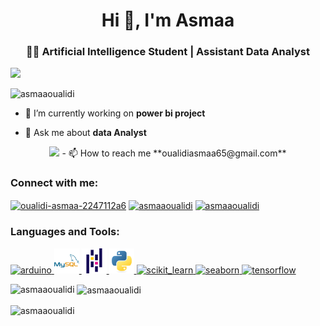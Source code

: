 <h1 align="center">Hi 👋, I'm Asmaa</h1>
<h3 align="center">👩‍💻 Artificial Intelligence Student | Assistant Data Analyst</h3><img src=https://media.tenor.com/-6m2vqRjKDEAAAAj/geek-girl.gif>
<p align="left"> <img src="https://komarev.com/ghpvc/?username=asmaaoualidi&label=Profile%20views&color=0e75b6&style=flat" alt="asmaaoualidi" /> </p>

- 🔭 I’m currently working on **power bi project**

- 💬 Ask me about **data Analyst**
<p align="center"><img src=https://tenor.com/fr/view/do-not-touch-it-programmer-walking-cow-coding-gif-17252607>
- 📫 How to reach me **oualidiasmaa65@gmail.com**

<h3 align="left">Connect with me:</h3>
<p align="left">
<a href="https://linkedin.com/in/oualidi-asmaa-2247112a6" target="blank"><img align="center" src="https://raw.githubusercontent.com/rahuldkjain/github-profile-readme-generator/master/src/images/icons/Social/linked-in-alt.svg" alt="oualidi-asmaa-2247112a6" height="30" width="40" /></a>
<a href="https://fb.com/asmaaoualidi" target="blank"><img align="center" src="https://raw.githubusercontent.com/rahuldkjain/github-profile-readme-generator/master/src/images/icons/Social/facebook.svg" alt="asmaaoualidi" height="30" width="40" /></a>
<a href="https://instagram.com/asmaaoualidi" target="blank"><img align="center" src="https://raw.githubusercontent.com/rahuldkjain/github-profile-readme-generator/master/src/images/icons/Social/instagram.svg" alt="asmaaoualidi" height="30" width="40" /></a>
</p>

<h3 align="left">Languages and Tools:</h3>
<p align="left"> <a href="https://www.arduino.cc/" target="_blank" rel="noreferrer"> <img src="https://cdn.worldvectorlogo.com/logos/arduino-1.svg" alt="arduino" width="40" height="40"/> </a> <a href="https://www.mysql.com/" target="_blank" rel="noreferrer"> <img src="https://raw.githubusercontent.com/devicons/devicon/master/icons/mysql/mysql-original-wordmark.svg" alt="mysql" width="40" height="40"/> </a> <a href="https://pandas.pydata.org/" target="_blank" rel="noreferrer"> <img src="https://raw.githubusercontent.com/devicons/devicon/2ae2a900d2f041da66e950e4d48052658d850630/icons/pandas/pandas-original.svg" alt="pandas" width="40" height="40"/> </a> <a href="https://www.python.org" target="_blank" rel="noreferrer"> <img src="https://raw.githubusercontent.com/devicons/devicon/master/icons/python/python-original.svg" alt="python" width="40" height="40"/> </a> <a href="https://scikit-learn.org/" target="_blank" rel="noreferrer"> <img src="https://upload.wikimedia.org/wikipedia/commons/0/05/Scikit_learn_logo_small.svg" alt="scikit_learn" width="40" height="40"/> </a> <a href="https://seaborn.pydata.org/" target="_blank" rel="noreferrer"> <img src="https://seaborn.pydata.org/_images/logo-mark-lightbg.svg" alt="seaborn" width="40" height="40"/> </a> <a href="https://www.tensorflow.org" target="_blank" rel="noreferrer"> <img src="https://www.vectorlogo.zone/logos/tensorflow/tensorflow-icon.svg" alt="tensorflow" width="40" height="40"/> </a> </p>

<p><img align="left" src="https://github-readme-stats.vercel.app/api/top-langs?username=asmaaoualidi&show_icons=true&locale=en&layout=compact" alt="asmaaoualidi" /></p>

<p>&nbsp;<img align="center" src="https://github-readme-stats.vercel.app/api?username=asmaaoualidi&show_icons=true&locale=en" alt="asmaaoualidi" /></p>

<p><img align="center" src="https://github-readme-streak-stats.herokuapp.com/?user=asmaaoualidi&" alt="asmaaoualidi" /></p>
